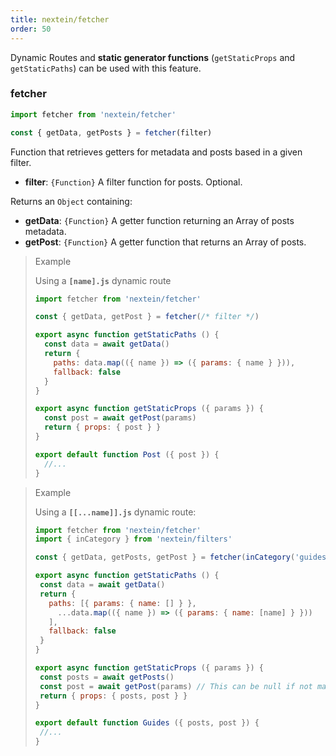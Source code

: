 ```yaml
---
title: nextein/fetcher
order: 50
---
```


Dynamic Routes and **static generator functions** (`getStaticProps` and `getStaticPaths`) can be used with this feature.

### fetcher

```js
import fetcher from 'nextein/fetcher'

const { getData, getPosts } = fetcher(filter)
```

Function that retrieves getters for metadata and posts based in a given filter.

- **filter**: `{Function}` A filter function for posts. Optional.

Returns an `Object` containing:

- **getData**: `{Function}` A getter function returning an Array of posts metadata.
- **getPost**: `{Function}` A getter function that returns an Array of posts.


> Example 
> 
> Using a **`[name].js`** dynamic route
>
>  ```js
>  import fetcher from 'nextein/fetcher'
>
>  const { getData, getPost } = fetcher(/* filter */)
>
>  export async function getStaticPaths () {
>    const data = await getData()
>    return {
>      paths: data.map(({ name }) => ({ params: { name } })),
>      fallback: false
>    }
>  }
>
>  export async function getStaticProps ({ params }) {
>    const post = await getPost(params)
>    return { props: { post } }
>  }
>
>  export default function Post ({ post }) {
>    //...
>  }
>
>  ```

> Example
>
> Using a **`[[...name]].js`** dynamic route:
>
>```js
>import fetcher from 'nextein/fetcher'
>import { inCategory } from 'nextein/filters'
>
>const { getData, getPosts, getPost } = fetcher(inCategory('guides'))
>
>export async function getStaticPaths () {
>  const data = await getData()
>  return {
>    paths: [{ params: { name: [] } },
>      ...data.map(({ name }) => ({ params: { name: [name] } }))
>    ],
>    fallback: false
>  }
>}
>
>export async function getStaticProps ({ params }) {
>  const posts = await getPosts()
>  const post = await getPost(params) // This can be null if not matching `...name`
>  return { props: { posts, post } }
>}
>
>export default function Guides ({ posts, post }) {
>  //...
>}
>
>```
